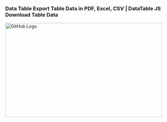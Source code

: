 ### Data Table Export Table Data in PDF, Excel, CSV | DataTable JS Download Table Data

<img src="https://i.ibb.co/kBZcnJN/html-table.png" alt="GitHub Logo" height="300"  width="500" />
